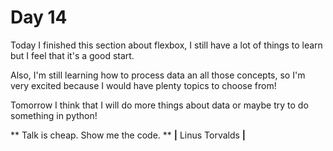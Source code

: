 # Day 14

Today I finished this section about flexbox, I still have a lot of things to learn but I feel that it's a good start.

Also, I'm still learning how to process data an all those concepts, so I'm very excited because I would have plenty topics to choose from!

Tomorrow I think that I will do more things about data or maybe try to do something in python!



** Talk is cheap. Show me the code. **
**|** Linus Torvalds **|**
